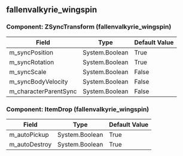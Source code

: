 ## fallenvalkyrie_wingspin

### Component: ZSyncTransform (fallenvalkyrie_wingspin)

|Field|Type|Default Value|
|-----|----|-------------|
|m_syncPosition|System.Boolean|True|
|m_syncRotation|System.Boolean|True|
|m_syncScale|System.Boolean|False|
|m_syncBodyVelocity|System.Boolean|False|
|m_characterParentSync|System.Boolean|False|

### Component: ItemDrop (fallenvalkyrie_wingspin)

|Field|Type|Default Value|
|-----|----|-------------|
|m_autoPickup|System.Boolean|True|
|m_autoDestroy|System.Boolean|True|

